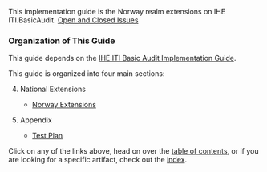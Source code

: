 
This implementation guide is the Norway realm extensions on IHE ITI.BasicAudit. 
[Open and Closed Issues](issues.html)

### Organization of This Guide

This guide depends on the [IHE ITI Basic Audit Implementation Guide](https://profiles.ihe.net/ITI/basicaudit/index.html). 

This guide is organized into four main sections:

4. National Extensions
    - [Norway Extensions](no.html)

5. Appendix
   - [Test Plan](testplan.html)


Click on any of the links above, head on over the [table of contents](toc.html), or
if you are looking for a specific artifact, check out the [index](artifacts.html).
